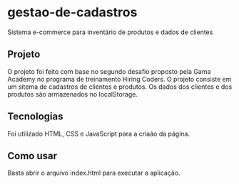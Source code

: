# gestao-de-cadastros
Sistema e-commerce para inventário de produtos e dados de clientes

## Projeto
O projeto foi feito com base no segundo desafio proposto pela Gama Academy no programa de treinamento Hiring Coders. O projeto consiste em um sitema de cadastros de clientes e produtos. Os dados dos clientes e dos produtos são armazenados no localStorage.

## Tecnologias
Foi utilizado HTML, CSS e JavaScript para a criaão da página.

## Como usar
Basta abrir o arquivo index.html para executar a aplicação.
